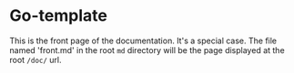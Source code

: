 # Go-template

This is the front page of the documentation. It's a special case.
The file named 'front.md' in the root `md` directory will be the page displayed at the root `/doc/` url.
